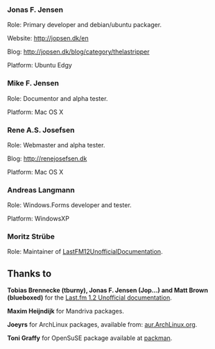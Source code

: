### Jonas F. Jensen ###
Role: Primary developer and debian/ubuntu packager.

Website: http://jopsen.dk/en

Blog: http://jopsen.dk/blog/category/thelastripper

Platform: Ubuntu Edgy

### Mike F. Jensen ###
Role: Documentor and alpha tester.

Platform: Mac OS X

### Rene A.S. Josefsen ###
Role: Webmaster and alpha tester.

Blog: http://renejosefsen.dk

Platform: Mac OS X

### Andreas Langmann ###
Role: Windows.Forms developer and tester.

Platform: WindowsXP

### Moritz Strübe ###
Role: Maintainer of [LastFM12UnofficialDocumentation](LastFM12UnofficialDocumentation.md).

## Thanks to ##

**Tobias Brennecke (tburny), Jonas F. Jensen (Jop...) and Matt Brown (blueboxed)** for the [Last.fm 1.2 Unofficial documentation](LastFM12UnofficialDocumentation.md).

**Maxim Heijndijk** for Mandriva packages.

**Joeyrs** for ArchLinux packages, available from: [aur.ArchLinux.org](http://aur.archlinux.org).

**Toni Graffy** for OpenSuSE package available at [packman](http://packman.links2linux.org/package/thelastripper).
